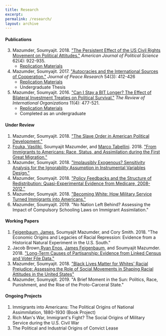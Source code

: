 ```yaml
---
title: Research
excerpt: 
permalink: /research/
layout: archive
---
```


#### Publications 

3. Mazumder, Soumyajit. 2018. ["The Persistent Effect of the US Civil Rights Movement on Political Attitudes."](https://www.dropbox.com/s/0zbge0qmdl2k7zl/Mazumder-2018-American_Journal_of_Political_Science.pdf?raw=1) *American Journal of Political Science* 62\(4\): 922-935.
	* [Replication Materials](https://dataverse.harvard.edu/dataset.xhtml?persistentId=doi:10.7910/DVN/WKJJ3Z)
2. Mazumder, Soumyajit. 2017. ["Autocracies and the International Sources of Cooperation."](https://www.dropbox.com/s/nbke8xin0x31hy9/Mazumder_JPR_2017.pdf?raw=1) *Journal of Peace Research* 54\(3\): 412-426
	* [Replication Materials](https://static-content.springer.com/esm/art%3A10.1007%2Fs11558-015-9235-7/MediaObjects/11558_2015_9235_MOESM1_ESM.zip)
	* Undergraduate Thesis
1. Mazumder, Soumyajit. 2016. ["Can I Stay a BIT Longer? The Effect of Bilateral Investment Treaties on Political Survival."](https://www.dropbox.com/s/f8ll3c6sfo96yto/Mazumder_2015_RIO.pdf?raw=1) *The Review of International Organizations* 11\(4\): 477-521.
	* [Replication Materials](https://dataverse.harvard.edu/dataset.xhtml?persistentId=doi:10.7910/DVN/JV2PQS)
	* Completed as an undergraduate

#### Under Review

1. Mazumder, Soumyajit. 2018. ["The Slave Order in American Political Development."](https://www.dropbox.com/s/xqr76qs5rci2pfl/slave-order-v3.pdf?raw=1)
2. [Fouka, Vasiliki](https://people.stanford.edu/vfouka/), Soumyajit Mazumder, and [Marco Tabellini](http://economics.mit.edu/grad/mtabe). 2018. ["From Immigrants to Americans: Race, Status, and Assimilation during the First Great Migration."](https://www.dropbox.com/s/d195aja5xjl0909/fmt-assimilation-v3.pdf?raw=1)
3. Mazumder, Soumyajit. 2018. ["Implausibly Exogenous? Sensitivity Analysis for the Ignorability Assumption in Instrumental Variables Design."](https://www.dropbox.com/s/n0gra6omkwltei7/mazumder-ivsens-v1.pdf?raw=1)
4. Mazumder, Soumyajit. 2018. ["Policy Feedbacks and the Structure of Redistribution: Quasi-Experimental Evidence from Medicare, 2008-2012."](https://www.dropbox.com/s/ey0tvpz3ppr37qf/mazumder_medicare_v5.pdf?raw=1)
5. Mazumder, Soumyajit. 2018. ["Becoming White: How Military Service Turned Immigrants into Americans."](https://www.dropbox.com/s/f4u583cju7q2caq/war-assimilation-mazumder.pdf?raw=1)
6. Mazumder, Soumyajit. 2019. "No Nation Left Behind? Assessing the Impact of Compulsory Schooling Laws on Immigrant Assimilation."

#### Working Papers

1. [Feigenbaum, James](http://jamesfeigenbaum.github.io/), Soumyajit Mazumder, and Cory Smith. 2018. "The Economic Origins and Legacies of Racial Repression: Evidence from a Historical Natural Experiment in the U.S. South."
2. Jacob Brown,[Ryan Enos](http://ryandenos.com/), [James Feigenbaum](http://jamesfeigenbaum.github.io/), and Soumyajit Mazumder. 2018. ["Long-Term Causes of Partisanship: Evidence from Linked Census and Voter File Data."](https://www.dropbox.com/s/aaocr5rk1jvoz29/BrownEnosFeigenbaumMazumder.pdf?raw=1)
3. Mazumder, Soumyajit. 2018. ["Black Lives Matter for Whites' Racial Prejudice: Assessing the Role of Social Movements in Shaping Racial Attitudes in the United States"](https://www.dropbox.com/s/5jdzi0wbvd62l1y/blm-attitudes-v1.pdf?raw=1)
4. Mazumder, Soumyajit. 2019. "A Brief Moment in the Sun: Politics, Race, Punishment, and the Rise of the Proto-Carceral State."

#### Ongoing Projects

1. Immigrants into Americans: The Political Origins of National Assimmilation, 1880-1930 \(Book Project\)
2. Rich Man's War, Immigrant's Fight? The Social Origins of Military Service during the U.S. Civil War
4. The Political and Industrial Origins of Convict Lease



